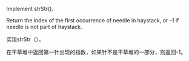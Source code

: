 Implement strStr().

Return the index of the first occurrence of needle in haystack, or -1 if needle is not part of haystack.

实现strStr（）。

在干草堆中返回第一针出现的指数，如果针不是干草堆的一部分，则返回-1。
